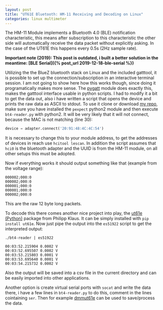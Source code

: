 ```yaml
---
layout: post
title: "UT61E Bluetooth: HM-11 Receiving and Decoding on Linux"
categories: linux multimeter
---
```

The HM-11 Module implements a Bluetooth 4.0 (BLE) notification characteristic, this means after subscription to this characteristic the other side will automatically receive the data packet without explicitly asking. In the case of the UT61E this happens every 0.5s (2Hz sample rate).

**Important note (2019): This post is outdated, i built a better solution in the meantime: [BLE Serial]({% post_url 2019-12-18-ble-serial %})**

Utilizing the the BlueZ bluetooth stack on Linux and the included gatttool, it is possible to set up the connection/subscription in an interactive terminal session. I am not going to show here how this works though, since doing it programatically makes more sense. 
The [pygatt](https://github.com/peplin/pygatt) module does exactly this, makes the gatttool interface usable in python scripts. 
I had to modify it a bit to get the data out, also i have written a script that opens the device and prints the raw data as ASCII to stdout. To use it clone or download [my repo](https://github.com/Jakeler/ut61e-pygatt), make sure you have installed the `pexpect` python2 module and then execute `bt4-reader.py` with python2. It will be very likely that it will not connect, because the MAC is not matching (line 30):
```python
device = adapter.connect('20:91:48:4C:4C:54')
```
It is necessary to change this to your module address, to get the addresses of devices in reach use `hcitool lescan`.
In addition the script assumes that `hci0` is the bluetooth adapter and the UUID is from the HM-11 module, on all other setups this must be adopted.

Now if everything works it should output something like that (example from the voltage range):
```
000002;000:0
000002;000:0
000001;000:0
000001;000:0
000002;000:0
```
This are the raw 12 byte long packets.

To decode this there comes another nice project into play, the [ut61e (Python)](https://github.com/pklaus/ut61e_python) package from Philipp Klaus. It can be simply installed with `pip install ut61e`.
Now just pipe the output into the `es51922` script to get the interpreted output:
```
./bt4-reader | es51922
```
```
00:03:52.215904 0.0002 V
00:03:52.695507 0.0002 V
00:03:53.215803 0.0001 V
00:03:53.695640 0.0001 V
00:03:54.215732 0.0002 V
```
Also the output will be saved into a csv file in the current directory and can be easily imported into other applications.

Another option is create virtual serial ports with `socat` and write the data there, i have a few lines in `bt4-reader.py` to do this, comment in the lines cointaining `ser`. Then for example [dmmut61e](https://github.com/stv0g/dmm_ut61e) can be used to save/process the data.
